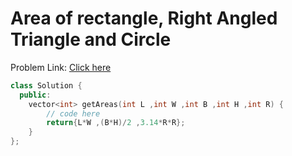 # Area of rectangle, Right Angled Triangle and Circle

Problem Link: [Click here](https://www.geeksforgeeks.org/problems/area-of-rectange-right-angled-triangle-and-circle2600/1?page=6&difficulty=School&sortBy=submissions)

```cpp
class Solution {
  public:
    vector<int> getAreas(int L ,int W ,int B ,int H ,int R) {
        // code here
        return{L*W ,(B*H)/2 ,3.14*R*R};
    }
};
```

